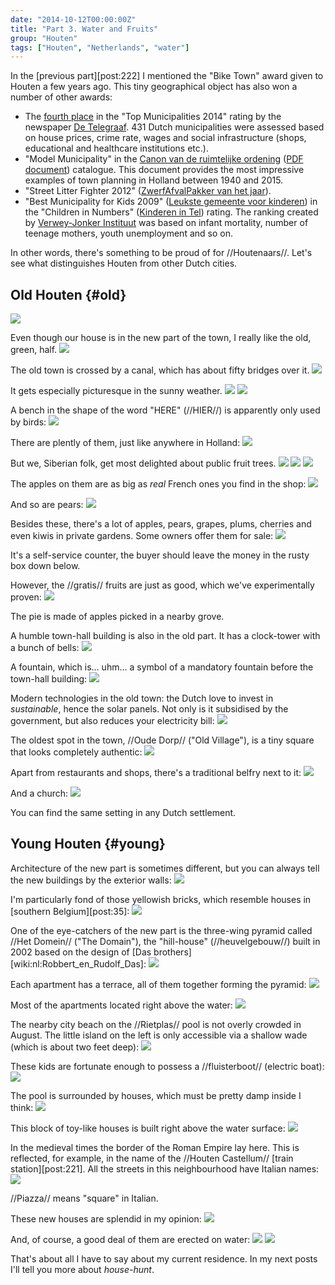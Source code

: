 ```yaml
---
date: "2014-10-12T00:00:00Z"
title: "Part 3. Water and Fruits"
group: "Houten"
tags: ["Houten", "Netherlands", "water"]
---
```


In the [previous part][post:222] I mentioned the "Bike Town" award given to Houten a few years ago. This tiny geographical object has also won a number of other awards:

<!--more-->

* The [fourth place](http://www.dichtbij.nl/lekstroom/regionaal-nieuws/artikel/3415489/houten-beste-gemeente-om-te-wonen.aspx) in the "Top Municipalities 2014" rating by the newspaper [De Telegraaf](http://www.telegraaf.nl/). 431 Dutch municipalities were assessed based on house prices, crime rate, wages and social infrastructure (shops, educational and healthcare institutions etc.).
* "Model Municipality" in the [Canon van de ruimtelijke ordening](http://www.canonro.nl) ([PDF document](http://www.rijksoverheid.nl/bestanden/documenten-en-publicaties/rapporten/2013/10/28/35-iconen-van-ruimtelijke-ordening-in-nederland/ro-35-icons.pdf)) catalogue. This document provides the most impressive examples of town planning in Holland between 1940 and 2015.
* "Street Litter Fighter 2012" ([ZwerfAfvalPakker van het jaar](https://www.houten.nl/nieuws/bekijk/archief/2012/maart/artikel/gemeente-houten-winnaar-zwerfafvalpakker-2012/)).
* "Best Municipality for Kids 2009" ([Leukste gemeente voor kinderen](https://www.houten.nl/nieuws/bekijk/archief/2009/mei/artikel/houten-leukste-gemeente-voor-kinderen/)) in the "Children in Numbers" ([Kinderen in Tel](http://www.kinderenintel.nl/)) rating. The ranking created by [Verwey-Jonker Instituut](http://www.verwey-jonker.nl/) was based on infant mortality, number of teenage mothers, youth unemployment and so on.

In other words, there's something to be proud of for //Houtenaars//. Let's see what distinguishes Houten from other Dutch cities.

## Old Houten {#old}

![](img:2.bp.blogspot.com/-bBt-dPzYMUU/U_uLTtKwcpI/AAAAAAAAfFA/CK20pVWHIo4/s1600/dsc06429.picasaweb.jpg:a)

Even though our house is in the new part of the town, I really like the old, green, half.
![](img:4.bp.blogspot.com/-U_Ke2GpIRwQ/U_uLBO9mDBI/AAAAAAAAfIA/VE7P8GNJDH8/s1600/dsc06386.picasaweb.jpg:a)

The old town is crossed by a canal, which has about fifty bridges over it.
![](img:4.bp.blogspot.com/-bwpf74xg3u8/U_uLB1bFe5I/AAAAAAAAfBc/6dLPKA57tok/s1600/dsc06387.picasaweb.jpg:a)

It gets especially picturesque in the sunny weather.
![](img:1.bp.blogspot.com/-FJpibthxYBw/U_uLT72HTkI/AAAAAAAAfIk/j6tSHCEW1O0/s1600/dsc06430.picasaweb.jpg:a)
![](img:3.bp.blogspot.com/-j5L-5OsjwGc/U_uLUQ0A6TI/AAAAAAAAfFM/IIeR2UtBHvs/s1600/dsc06431.picasaweb.jpg:a)

A bench in the shape of the word "HERE" (//HIER//) is apparently only used by birds:
![](img:1.bp.blogspot.com/-Je8zUMbHpVw/U_uLUun2Y9I/AAAAAAAAfIk/EkHBKozH7CM/s1600/dsc06432.picasaweb.jpg:a)

There are plently of them, just like anywhere in Holland:
![](img:3.bp.blogspot.com/-S72PUtP_pBA/U_uLK9YvXQI/AAAAAAAAfIk/38FGztdUTjE/s1600/dsc06410.picasaweb.jpg:a)

But we, Siberian folk, get most delighted about public fruit trees.
![](img:4.bp.blogspot.com/-6k6XUFPLgU4/U_uLDkllESI/AAAAAAAAfGI/YJXGOgJUuCQ/s1600/dsc06391.picasaweb.jpg:a)
![](img:2.bp.blogspot.com/-7RzQU7T0NuM/U_uLEiQwAyI/AAAAAAAAfBw/_HqOQUveiNc/s1600/dsc06392.picasaweb.jpg:a)
![](img:1.bp.blogspot.com/-xZwQcOoWerw/U_uLE1yiEVI/AAAAAAAAfI0/5FmKJ7P9sT4/s1600/dsc06393.picasaweb.jpg:a)

The apples on them are as big as *real* French ones you find in the shop:
![](img:4.bp.blogspot.com/-lBR46zxhDuw/U_uLC6oI_yI/AAAAAAAAfBY/Y37q1XMhmhw/s1600/dsc06389.picasaweb.jpg:a)

And so are pears:
![](img:1.bp.blogspot.com/-W_0xbF7zc-c/U_uLWygttmI/AAAAAAAAfIk/L6MvAXGpYDo/s1600/dsc06438.picasaweb.jpg:a)

Besides these, there's a lot of apples, pears, grapes, plums, cherries and even kiwis in private gardens. Some owners offer them for sale:
![](img:4.bp.blogspot.com/-I1DYH11M26w/U_uFSm80ZpI/AAAAAAAAd5g/pUBuF-IkVpY/s1600/20140729_194831.picasaweb.jpg:a)

It's a self-service counter, the buyer should leave the money in the rusty box down below.

However, the //gratis// fruits are just as good, which we've experimentally proven:
![](img:4.bp.blogspot.com/-C0hKpbI_xQ8/U_uFTupGG0I/AAAAAAAAd5w/uHmBguXt60c/s1600/20140824_192312.picasaweb.jpg:a)

The pie is made of apples picked in a nearby grove.

A humble town-hall building is also in the old part. It has a clock-tower with a bunch of bells:
![](img:1.bp.blogspot.com/-9DQ6wTGhjxc/U_uK-XSrAkI/AAAAAAAAfA0/_wSZl6tR3-o/s1600/dsc06379.picasaweb.jpg:a)

A fountain, which is… uhm… a symbol of a mandatory fountain before the town-hall building:
![](img:4.bp.blogspot.com/-7AoOenq6f9c/U_uK_lDiBYI/AAAAAAAAfBA/ggiNUeQGMJc/s1600/dsc06382.picasaweb.jpg:a)

Modern technologies in the old town: the Dutch love to invest in *sustainable*, hence the solar panels. Not only is it subsidised by the government, but also reduces your electricity bill:
![](img:2.bp.blogspot.com/-cdOZQGzTyco/U_uLTUK8TqI/AAAAAAAAfIk/p4RzVcOy5iE/s1600/dsc06428.picasaweb.jpg:a)

The oldest spot in the town, //Oude Dorp// ("Old Village"), is a tiny square that looks completely authentic:
![](img:2.bp.blogspot.com/-AOPNFtuA300/U_uLYDla6hI/AAAAAAAAfIk/NW_jIimWv1g/s1600/dsc06439.picasaweb.jpg:a)

Apart from restaurants and shops, there's a traditional belfry next to it:
![](img:4.bp.blogspot.com/-InkyEYjO-tM/U_uLYXZ-CII/AAAAAAAAfGA/rJ5RpjaQefE/s1600/dsc06441.picasaweb.jpg:a)

And a church:
![](img:1.bp.blogspot.com/-v12Cl9s2U60/U_uLYnnkdPI/AAAAAAAAfIk/RYklwynZXDk/s1600/dsc06442.picasaweb.jpg:a)

You can find the same setting in any Dutch settlement.

## Young Houten {#young}

Architecture of the new part is sometimes different, but you can always tell the new buildings by the exterior walls:
![](img:2.bp.blogspot.com/-UGfefFXU26A/U_uLNWPet4I/AAAAAAAAfDs/7v1tkbmb18s/s1600/dsc06415.picasaweb.jpg:a)

I'm particularly fond of those yellowish bricks, which resemble houses in [southern Belgium][post:35]:
![](img:3.bp.blogspot.com/--l9cDMEGSYM/U_uLOD9iRUI/AAAAAAAAfIk/rGAc_v46UIY/s1600/dsc06417.picasaweb.jpg:a)

One of the eye-catchers of the new part is the three-wing pyramid called //Het Domein// ("The Domain"), the "hill-house" (//heuvelgebouw//) built in 2002 based on the design of [Das brothers][wiki:nl:Robbert_en_Rudolf_Das]:
![](img:2.bp.blogspot.com/-HKIgcg7oMTE/U_uLJ-29-LI/AAAAAAAAfIk/QybmmHbl5NI/s1600/dsc06407.picasaweb.jpg:a)

Each apartment has a terrace, all of them together forming the pyramid:
![](img:3.bp.blogspot.com/-Lz03s8LnRPs/U_uLKWDo39I/AAAAAAAAfC8/6bAzN_pJEo4/s1600/dsc06408.picasaweb.jpg:a)

Most of the apartments located right above the water:
![](img:3.bp.blogspot.com/-OpNRV_WBoeY/U_uLI_0CO3I/AAAAAAAAfCc/byM0RrDg1sE/s1600/dsc06404.picasaweb.jpg:a)

The nearby city beach on the //Rietplas// pool is not overly crowded in August. The little island on the left is only accessible via a shallow wade (which is about two feet deep):
![](img:1.bp.blogspot.com/-w1Bqjc8eDs4/U_uLFQjLkMI/AAAAAAAAfIk/GZEgD9x80-k/s1600/dsc06397.picasaweb.jpg:a)

These kids are fortunate enough to possess a //fluisterboot// (electric boat):
![](img:3.bp.blogspot.com/-c_Ds9MHxsRk/U_uLGY81RbI/AAAAAAAAfCM/4I1xEWSyfwY/s1600/dsc06400.picasaweb.jpg:a)

The pool is surrounded by houses, which must be pretty damp inside I think:
![](img:1.bp.blogspot.com/-3RlIrmzre-0/U_uLHR4T5YI/AAAAAAAAfCU/DiQ3Uy08VCM/s1600/dsc06402.picasaweb.jpg:a)

This block of toy-like houses is built right above the water surface:
![](img:2.bp.blogspot.com/-SoP5ALHplJY/U_uLJnkcC3I/AAAAAAAAfIk/h5rtZGSzzZQ/s1600/dsc06406.picasaweb.jpg:a)

In the medieval times the border of the Roman Empire lay here. This is reflected, for example, in the name of the //Houten Castellum// [train station][post:221]. All the streets in this neighbourhood have Italian names:
![](img:1.bp.blogspot.com/-qxGHQtBW4Fg/U_uLPgLMWPI/AAAAAAAAfEM/HwrDsdY2jYg/s1600/dsc06421.picasaweb.jpg:a)

//Piazza// means "square" in Italian.

These new houses are splendid in my opinion:
![](img:1.bp.blogspot.com/-Oo65uVvff0A/U_uLW-aUc_I/AAAAAAAAfFw/C4z3sPA5Wy0/s1600/dsc06420.picasaweb.jpg:a)

And, of course, a good deal of them are erected on water:
![](img:4.bp.blogspot.com/-hg59fFU9uhU/U_uLQ8rYeUI/AAAAAAAAfIk/cc0ze_Z4SdM/s1600/dsc06423.picasaweb.jpg:a)
![](img:3.bp.blogspot.com/-ji3ASVoVffM/VAwoI9bZssI/AAAAAAAAfaw/fQJ4lXhPyKU/s1600/dsc06650.picasaweb.jpg:a)

That's about all I have to say about my current residence. In my next posts I'll tell you more about *house-hunt*.
